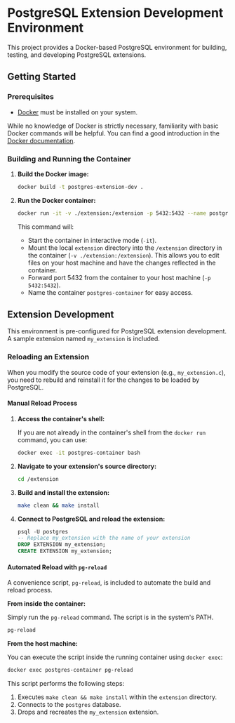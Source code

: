 # PostgreSQL Extension Development Environment

This project provides a Docker-based PostgreSQL environment for building, testing, and developing PostgreSQL extensions.

## Getting Started

### Prerequisites

*   [Docker](https://docs.docker.com/get-docker/) must be installed on your system.

While no knowledge of Docker is strictly necessary, familiarity with basic Docker commands will be helpful.
You can find a good introduction in the [Docker documentation](https://docs.docker.com/get-started/).

### Building and Running the Container

1.  **Build the Docker image:**

    ```bash
    docker build -t postgres-extension-dev .
    ```


2.  **Run the Docker container:**

    ```bash
    docker run -it -v ./extension:/extension -p 5432:5432 --name postgres-container postgres-extension-dev
    ```

    This command will:
    *   Start the container in interactive mode (`-it`).
    *   Mount the local `extension` directory into the `/extension` directory in the container (`-v ./extension:/extension`). This allows you to edit files on your host machine and have the changes reflected in the container.
    *   Forward port 5432 from the container to your host machine (`-p 5432:5432`).
    *   Name the container `postgres-container` for easy access.

## Extension Development

This environment is pre-configured for PostgreSQL extension development. A sample extension named `my_extension` is included.

### Reloading an Extension

When you modify the source code of your extension (e.g., `my_extension.c`), you need to rebuild and reinstall it for the changes to be loaded by PostgreSQL.

#### Manual Reload Process

1.  **Access the container's shell:**

    If you are not already in the container's shell from the `docker run` command, you can use:

    ```bash
    docker exec -it postgres-container bash
    ```

2.  **Navigate to your extension's source directory:**

    ```bash
    cd /extension
    ```

3.  **Build and install the extension:**

    ```bash
    make clean && make install
    ```

4.  **Connect to PostgreSQL and reload the extension:**

    ```sql
    psql -U postgres
    -- Replace my_extension with the name of your extension
    DROP EXTENSION my_extension;
    CREATE EXTENSION my_extension;
    ```

#### Automated Reload with `pg-reload`

A convenience script, `pg-reload`, is included to automate the build and reload process.

**From inside the container:**

Simply run the `pg-reload` command. The script is in the system's PATH.

```bash
pg-reload
```

**From the host machine:**

You can execute the script inside the running container using `docker exec`:

```bash
docker exec postgres-container pg-reload
```

This script performs the following steps:

1.  Executes `make clean && make install` within the `extension` directory.
2.  Connects to the `postgres` database.
3.  Drops and recreates the `my_extension` extension.